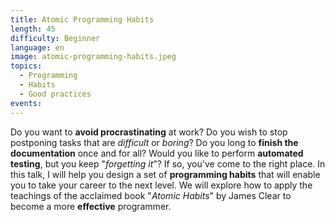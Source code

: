 ```yaml
---
title: Atomic Programming Habits
length: 45
difficulty: Beginner
language: en
image: atomic-programming-habits.jpeg
topics:
  - Programming
  - Habits
  - Good practices
events:
---
```


Do you want to **avoid procrastinating** at work? Do you wish to stop postponing tasks that are _difficult_ or _boring_? Do you long to **finish the documentation** once and for all? Would you like to perform **automated testing**, but you keep "_forgetting it_"? If so, you've come to the right place. In this talk, I will help you design a set of **programming habits** that will enable you to take your career to the next level. We will explore how to apply the teachings of the acclaimed book "_Atomic Habits_" by James Clear to become a more **effective** programmer.
